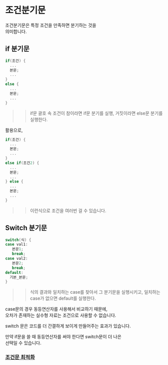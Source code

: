 # 조건분기문

조건분기문은 특정 조건을 만족하면 분기하는 것을   
의미합니다.

## if 분기문 
```C
if(조건) {
  ...
  본문;
  ...
}
else {
  ...
  본문;
  ...
}
```
>> if문 괄호 속 조건이 참이라면 if문 분기를 실행, 
>> 거짓이라면 else문 분기를 실행한다.

활용으로,
```C
if(조건) {
  ...
  본문;
  ...
}
else if(조건2) {
  ...
  본문;
  ...
} else {
  ...
  본문;
  ...
}
```
>> 이런식으로 조건을 여러번 걸 수 있습니다.
## Switch 분기문
```C
switch(식) {
case val1:
   본문1;
   break;
case val2:
   본문2;
   break;
default:
  기본_본문;
}
```
>> 식의 결과와 일치하는 case를 찾아서 그 분기문을 실행시키고,
>> 일치하는 case가 없으면 default를 실행한다.

case문의 경우 동등연산자를 사용해서 비교하기 때문에,   
오차가 존재하는 실수형 자료는 조건으로 사용할 수 없습니다.  

switch 문은 코드를 더 간결하게 보이게 만들어주는 효과가 있습니다.

만약 if문을 쓸 때 동등연산자를 써야 한다면 switch문이 더 나은  
선택일 수 있습니다.


### [조건문 최적화](https://github.com/Nighthom/Files/blob/main/Study/C/lesson/%EC%A1%B0%EA%B1%B4%EB%B6%84%EA%B8%B0%EB%AC%B8/%EC%A1%B0%EA%B1%B4%EB%AC%B8%EC%B5%9C%EC%A0%81%ED%99%94.md)
